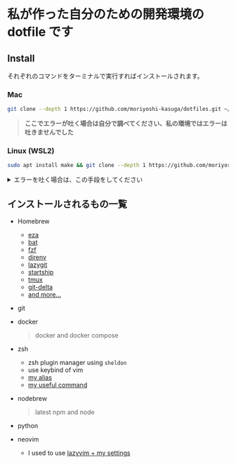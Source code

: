 # 私が作った自分のための開発環境の dotfile です

## Install

それぞれのコマンドをターミナルで実行すればインストールされます。

### Mac

```sh
git clone --depth 1 https://github.com/moriyoshi-kasuga/dotfiles.git ~/dotfiles && cd ~/dotfiles && make init
```

> **ここでエラーが吐く場合は自分で調べてください、私の環境ではエラーは吐きませんでした**

### Linux (WSL2)

```sh
sudo apt install make && git clone --depth 1 https://github.com/moriyoshi-kasuga/dotfiles.git ~/dotfiles && cd ~/dotfiles && make init
```

<details>
<summary>エラーを吐く場合は、この手段をしてください</summary>

> 1. **Ubuntu** で
>
>    ```sh
>    sudo vim /etc/wsl.conf
>    ```
>
>    を 実行して 下記を追加して保存してください。
>
>    ```text
>    [network]
>    generateResolvConf = false
>    ```
>
> 2. **Windows PowerShell** で
>
>    ```sh
>    wsl --shutdown
>    ```
>
>    を 実行して **Ubuntu** を再起動してください。
>
> 3. **Ubuntu** で
>
>    ```sh
>    sudo vim /etc/resolv.conf
>    ```
>
>    を 実行して 下記を追加して保存してください。
>
>    ```text
>    nameserver 8.8.8.8
>    ```
>
> 4. そしたら **Ubuntu** の Shell で もう一回 **インストールのコマンド** を実行してください。

</details>

## インストールされるもの一覧

- Homebrew

  - [eza](https://github.com/eza-community/eza)
  - [bat](https://github.com/sharkdp/bat)
  - [fzf](https://github.com/junegunn/fzf)
  - [direnv](https://github.com/direnv/direnv)
  - [lazygit](https://github.com/jesseduffield/lazygit)
  - [startship](https://github.com/starship/starship)
  - [tmux](https://github.com/tmux/tmux)
  - [git-delta](https://github.com/dandavison/delta)
  - [and more...](./config/Brew.Unix.Brewfile)

- git
- docker
  > docker and docker compose
- zsh
  - zsh plugin manager using `sheldon`
  - use keybind of vim
  - [my alias](./dotfiles/zsh/alias.zsh)
  - [my useful command](./dotfiles/zsh/script/)
- nodebrew
  > latest npm and node
- python
- neovim
  - I used to use [lazyvim + my settings](./dotfiles/lazyvim/)
